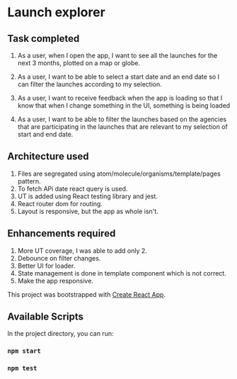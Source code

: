 # Launch explorer

## Task completed

1. As a user, when I open the app, I want to see all the launches for the next 3 months, plotted on
   a map or globe.

2. As a user, I want to be able to select a start date and an end date so I can filter the launches
   according to my selection.

3. As a user, I want to receive feedback when the app is loading so that I know that when I change
   something in the UI, something is being loaded

4. As a user, I want to be able to filter the launches based on the agencies that are participating in
   the launches that are relevant to my selection of start and end date.

## Architecture used

1. Files are segregated using atom/molecule/organisms/template/pages pattern.
2. To fetch APi date react query is used.
3. UT is added using React testing library and jest.
4. React router dom for routing.
5. Layout is responsive, but the app as whole isn't.

## Enhancements required

1. More UT coverage, I was able to add only 2.
2. Debounce on filter changes.
3. Better UI for loader.
4. State management is done in template component which is not correct.
5. Make the app responsive.

This project was bootstrapped with [Create React App](https://github.com/facebook/create-react-app).

## Available Scripts

In the project directory, you can run:

### `npm start`

### `npm test`
